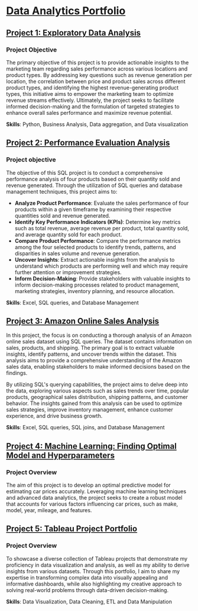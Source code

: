 # [Data Analytics Portfolio](https://github.com/Kholeka98/Kholeka_Sibiya_Portfolio.github.io)


## [Project 1: Exploratory Data Analysis](https://github.com/Kholeka98/Data_Cleaning_Excel/blob/main)

### Project Objective
The primary objective of this project is to provide actionable insights to the marketing team regarding sales performance across various locations and product types. By addressing key questions such as revenue generation per location, the correlation between price and product sales across different product types, and identifying the highest revenue-generating product types, this initiative aims to empower the marketing team to optimize revenue streams effectively. Ultimately, the project seeks to facilitate informed decision-making and the formulation of targeted strategies to enhance overall sales performance and maximize revenue potential.

**Skills**: Python, Business Analysis, Data aggregation, and Data visualization

## [Project 2: Performance Evaluation Analysis](https://github.com/Kholeka98/Performance-Evaluation)

### Project objective
The objective of this SQL project is to conduct a comprehensive performance analysis of four products based on their quantity sold and revenue generated. Through the utilization of SQL queries and database management techniques, this project aims to:
- **Analyze Product Performance**: Evaluate the sales performance of four products within a given timeframe by examining their respective quantities sold and revenue generated.
- **Identify Key Performance Indicators (KPIs)**: Determine key metrics such as total revenue, average revenue per product, total quantity sold, and average quantity sold for each product.
- **Compare Product Performance**: Compare the performance metrics among the four selected products to identify trends, patterns, and disparities in sales volume and revenue generation.
- **Uncover Insights**: Extract actionable insights from the analysis to understand which products are performing well and which may require further attention or improvement strategies.
- **Inform Decision-Making**: Provide stakeholders with valuable insights to inform decision-making processes related to product management, marketing strategies, inventory planning, and resource allocation.

**Skills**: Excel, SQL queries, and Database Management

## [Project 3: Amazon Online Sales Analysis](https://github.com/Kholeka98/Amazon-analysis)
In this project, the focus is on conducting a thorough analysis of an Amazon online sales dataset using SQL queries. The dataset contains information on sales, products, and shipping. The primary goal is to extract valuable insights, identify patterns, and uncover trends within the dataset. This analysis aims to provide a comprehensive understanding of the Amazon sales data, enabling stakeholders to make informed decisions based on the findings.

By utilizing SQL's querying capabilities, the project aims to delve deep into the data, exploring various aspects such as sales trends over time, popular products, geographical sales distribution, shipping patterns, and customer behavior. The insights gained from this analysis can be used to optimize sales strategies, improve inventory management, enhance customer experience, and drive business growth.

**Skills**: Excel, SQL queries, SQL joins, and Database Management


## [Project 4: Machine Learning: Finding Optimal Model and Hyperparameters](https://github.com/Kholeka98/Machine-learning)

### Project Overview
The aim of this project is to develop an optimal predictive model for estimating car prices accurately. Leveraging machine learning techniques and advanced data analytics, the project seeks to create a robust model that accounts for various factors influencing car prices, such as make, model, year, mileage, and features.


## [Project 5: Tableau Project Portfolio](https://public.tableau.com/app/profile/kholeka.sibiya/vizzes)
### Project Overview
To showcase a diverse collection of Tableau projects that demonstrate my proficiency in data visualization and analysis, as well as my ability to derive insights from various datasets. Through this portfolio, I aim to share my expertise in transforming complex data into visually appealing and informative dashboards, while also highlighting my creative approach to solving real-world problems through data-driven decision-making.

**Skills**: Data Visualization, Data Cleaning, ETL and Data Manipulation

